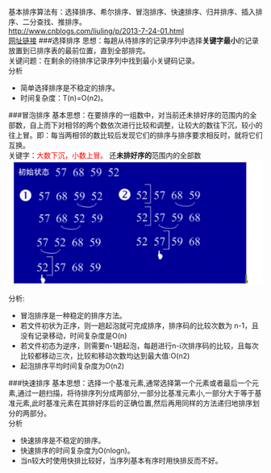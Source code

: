 基本排序算法有：选择排序、希尔排序、冒泡排序、快速排序、归并排序、插入排序、二分查找、推排序。<br>
http://www.cnblogs.com/liuling/p/2013-7-24-01.html<br>
<a href="http://www.cnblogs.com/liuling/p/2013-7-24-01.html">网址链接</a>
###选择排序
思想：每趟从待排序的记录序列中选择<b>关键字最小</b>的记录放置到已排序表的最前位置，直到全部排完。<br>
关键问题：在剩余的待排序记录序列中找到最小关键码记录。<br>
分析

- 简单选择排序是不稳定的排序。
- 时间复杂度：T(n)=O(n2)。

###冒泡排序
基本思想：在要排序的一组数中，对当前还未排好序的范围内的全部数，自上而下对相邻的两个数依次进行比较和调整，让较大的数往下沉，较小的往上冒。即：每当两相邻的数比较后发现它们的排序与排序要求相反时，就将它们互换。<br>
关键字：<font color="red">大数下沉，小数上冒。</font>  还<b>未排好序的</b>范围内的全部数
<img src="bubble_sort.png"/>

分析:<br>

- 冒泡排序是一种稳定的排序方法。　
- 若文件初状为正序，则一趟起泡就可完成排序，排序码的比较次数为	n-1，且没有记录移动，时间复杂度是O(n)
- 若文件初态为逆序，则需要n-1趟起泡，每趟进行n-i次排序码的比较，且每次比较都移动三次，比较和移动次数均达到最大值∶O(n2)
- 起泡排序平均时间复杂度为O(n2)

###快速排序
基本思想：选择一个基准元素,通常选择第一个元素或者最后一个元素,通过一趟扫描，将待排序列分成两部分,一部分比基准元素小,一部分大于等于基准元素,此时基准元素在其排好序后的正确位置,然后再用同样的方法递归地排序划分的两部分。<br>
分析

- 快速排序是不稳定的排序。
- 快速排序的时间复杂度为O(nlogn)。
- 当n较大时使用快排比较好，当序列基本有序时用快排反而不好。